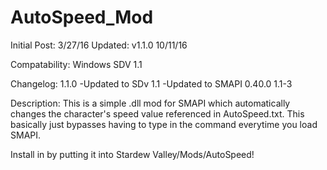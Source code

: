 # AutoSpeed_Mod


Initial Post: 3/27/16
Updated: v1.1.0 10/11/16

Compatability:
Windows
SDV 1.1

Changelog:
1.1.0
-Updated to SDv 1.1
-Updated to SMAPI 0.40.0 1.1-3

Description:
This is a simple .dll mod for SMAPI which automatically changes the character's speed value referenced in AutoSpeed.txt.
This basically just bypasses having to type in the command everytime you load SMAPI.

Install in by putting it into Stardew Valley/Mods/AutoSpeed!
